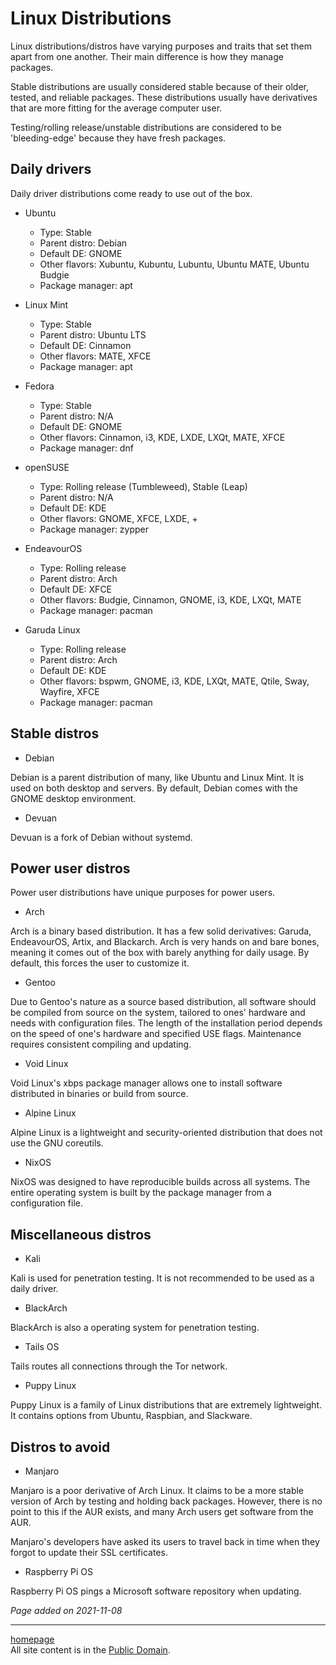 # Linux Distributions
Linux distributions/distros have varying purposes and traits that set them apart
from one another. Their main difference is how they manage packages.

Stable distributions are usually considered stable because of their older,
tested, and reliable packages. These distributions usually have derivatives
that are more fitting for the average computer user.

Testing/rolling release/unstable distributions are considered to be
'bleeding-edge' because they have fresh packages. 

## Daily drivers
Daily driver distributions come ready to use out of the box.

- Ubuntu
    - Type: Stable
    - Parent distro: Debian
    - Default DE: GNOME
    - Other flavors: Xubuntu, Kubuntu, Lubuntu, Ubuntu MATE, Ubuntu Budgie
    - Package manager: apt

- Linux Mint
    - Type: Stable
    - Parent distro: Ubuntu LTS
    - Default DE: Cinnamon
    - Other flavors: MATE, XFCE
    - Package manager: apt

- Fedora
    - Type: Stable
    - Parent distro: N/A
    - Default DE: GNOME
    - Other flavors: Cinnamon, i3, KDE, LXDE, LXQt, MATE, XFCE
    - Package manager: dnf

- openSUSE
    - Type: Rolling release (Tumbleweed), Stable (Leap)
    - Parent distro: N/A
    - Default DE: KDE
    - Other flavors: GNOME, XFCE, LXDE, +
    - Package manager: zypper

- EndeavourOS
    - Type: Rolling release
    - Parent distro: Arch
    - Default DE: XFCE
    - Other flavors: Budgie, Cinnamon, GNOME, i3, KDE, LXQt, MATE
    - Package manager: pacman

- Garuda Linux
    - Type: Rolling release
    - Parent distro: Arch
    - Default DE: KDE
    - Other flavors: bspwm, GNOME, i3, KDE, LXQt, MATE, Qtile, Sway, Wayfire,
    XFCE
    - Package manager: pacman

## Stable distros
- Debian

Debian is a parent distribution of many, like Ubuntu and Linux Mint. It is used
on both desktop and servers. By default, Debian comes with the GNOME desktop
environment.

- Devuan

Devuan is a fork of Debian without systemd.

## Power user distros
Power user distributions have unique purposes for power users.
- Arch

Arch is a binary based distribution. It has a few solid derivatives: Garuda,
EndeavourOS, Artix, and Blackarch. Arch is very hands on and bare bones, meaning
it comes out of the box with barely anything for daily usage. By default, this
forces the user to customize it.

- Gentoo

Due to Gentoo's nature as a source based distribution, all software should be
compiled from source on the system, tailored to ones' hardware and needs with
configuration files. The length of the installation period depends on the speed
of one's hardware and specified USE flags. Maintenance requires consistent
compiling and updating.

- Void Linux

Void Linux's xbps package manager allows one to install software distributed in
binaries or build from source.

- Alpine Linux

Alpine Linux is a lightweight and security-oriented distribution that does not
use the GNU coreutils.

- NixOS

NixOS was designed to have reproducible builds across all systems.
The entire operating system is built by the package manager from a configuration
file.

## Miscellaneous distros
- Kali

Kali is used for penetration testing. It is not recommended to be used as a
daily driver.

- BlackArch

BlackArch is also a operating system for penetration testing.

- Tails OS

Tails routes all connections through the Tor network.

- Puppy Linux

Puppy Linux is a family of Linux distributions that are extremely lightweight.
It contains options from Ubuntu, Raspbian, and Slackware.

## Distros to avoid
- Manjaro

Manjaro is a poor derivative of Arch Linux. It claims to be a more stable
version of Arch by testing and holding back packages.
However, there is no point to this if the AUR exists, and many Arch users get
software from the AUR.

Manjaro's developers have asked its users to travel back in time when they
forgot to update their SSL certificates.

- Raspberry Pi OS

Raspberry Pi OS pings a Microsoft software repository when updating.

*Page added on 2021-11-08*

---

[homepage](../index.html)\
All site content is in the [Public Domain](http://unlicense.org/).
